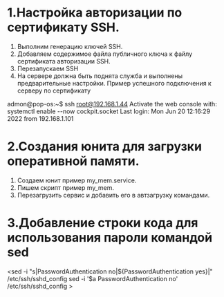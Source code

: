 # 1.Настройка авторизации по сертификату SSH.

1. Выполним генерацию ключей SSH.
2. Добавляем содержимое файла публичного ключа к файлу сертификата авторизации SSH.
3. Перезапускаем SSH
4. На сервере должна быть поднята служба и выполнены предварительные настройки.
Пример успешного подключения к серверу по сертификату


admon@pop-os:~$ ssh root@192.168.1.44
Activate the web console with: systemctl enable --now cockpit.socket
Last login: Mon Jun 20 12:16:29 2022 from 192.168.1.101



# 2.Создания юнита для загрузки оперативной памяти.

1. Создаем юнит пример my_mem.service.
2. Пишем скрипт пример my_mem.
3. Перезагрузить сервис и добавить его в автзагрузку командами.


# 3.Добавление строки кода для использования пароли командой  sed


<sed -i "s|PasswordAuthentication no|${PasswordAuthentication yes}|"  /etc/ssh/sshd_config
sed -i '$a PasswordAuthentication no' /etc/ssh/sshd_config >


